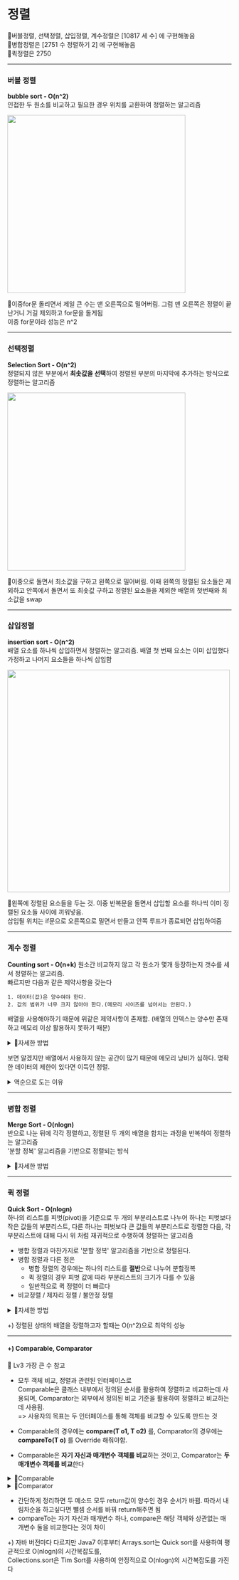 # 정렬

🍮버블정렬, 선택정렬, 삽입정렬, 계수정렬은 [10817 세 수] 에 구현해놓음  
🍮병합정렬은 [2751 수 정렬하기 2] 에 구현해놓음  
🍮퀵정렬은 2750 
  
---
  
### 버블 정렬  
**bubble sort -  O(n^2)**  
인접한 두 원소를 비교하고 필요한 경우 위치를 교환하여 정렬하는 알고리즘  
  
<img src="https://github.com/hanseul9/algorithm/assets/102939057/1874e70c-c6bd-44a3-966e-2b795cdf73df" width="400">  
  
🌟이중for문 돌리면서 제일 큰 수는 맨 오른쪽으로 밀어버림. 그럼 맨 오른쪽은 정렬이 끝난거니 거길 제외하고 for문을 돌게됨  
이중 for문이라 성능은 n^2  
  
---  
  
### 선택정렬  
**Selection Sort - O(n^2)**  
정렬되지 않은 부분에서 **최솟값을 선택**하여 정렬된 부분의 마지막에 추가하는 방식으로 정렬하는 알고리즘  
  
<img src="https://github.com/hanseul9/algorithm/assets/102939057/1f699772-7e51-41c6-a6fc-f8314179c641" width="400">  
  
🌟이중으로 돌면서 최소값을 구하고 왼쪽으로 밀어버림. 
이때 왼쪽의 정렬된 요소들은 제외하고 안쪽에서 돌면서 또 최솟값 구하고 정렬된 요소들을 제외한 배열의 첫번째와 최소값을 swap  
  
  
---  
  
### 삽입정렬  
**insertion sort - O(n^2)**  
배열 요소를 하나씩 삽입하면서 정렬하는 알고리즘. 배열 첫 번째 요소는 이미 삽입했다 가정하고 나머지 요소들을 하나씩 삽입함  
  
<img src="https://github.com/hanseul9/algorithm/assets/102939057/12781d15-f2e9-46c6-a696-e52d9a6eb184" width="500">  
  
🌟왼쪽에 정렬된 요소들을 두는 것. 이중 반복문을 돌면서 삽입할 요소를 하나씩 이미 정렬된 요소들 사이에 끼워넣음.  
삽입될 위치는 if문으로 오른쪽으로 밀면서 만들고 안쪽 루프가 종료되면 삽입하여줌  
  
  
---  
  
### 계수 정렬
**Counting sort - O(n+k)**
원소간 비교하지 않고 각 원소가 몇개 등장하는지 갯수를 세서 정렬하는 알고리즘.  
빠르지만 다음과 같은 제약사항을 갖는다  
```
1. 데이터(값)은 양수여야 한다.
2. 값의 범위가 너무 크지 않아야 한다.(메모리 사이즈를 넘어서는 안된다.)
```  
배열을 사용해야하기 때문에 위같은 제약사항이 존재함. (배열의 인덱스는 양수만 존재하고 메모리 이상 활용하지 못하기 때문)  
  
  
<details>
<summary>🔎자세한 방법</summary>
  
1. 원본 데이터를 저장한다.  
  
2. count 배열에 각 숫자가 몇 번 나왔는지 저장한다. 원본 배열의 요소를 count배열의 index에 대응하여 저장한다.
   
3. count 배열을 통해 sum배열을 만들어준다. sum 배열은 내 앞에 숫자가 몇 개 있느냐를 세어준다.
count 배열에 저장되어있는 배열 요소의 개수를 통해 판단하고 마찬가지로 index에 대응하여 앞에 몇 개의 숫자가 있는지 저장한다. 이때 “앞에 있는 수” 는 자기 자신도 포함한다.
여기서 결론적으로 sum 배열은 각각의 요소가 정렬된 배열의 어디에 위치해야하는지 표시하는 것과 같아진다.  
  
4. 마지막으로 정렬 배열에 정리해준다. 원본 배열의 마지막 인덱스부터 순회하여 원본 배열의 요소의 위치는 sum배열에 있으니 sum배열을 통해 정렬 배열에 넣어주고, 다음에 넣을 동일한 값의 요소를 위해 sum배열의 값을 -1 해준다.
   
</details>
  
  
보면 알겠지만 배열에서 사용하지 않는 공간이 많기 때문에 메모리 낭비가 심하다. 
명확한 데이터의 제한이 있다면 이득인 정렬.  

<details>
<summary>역순으로 도는 이유</summary>

  10817 세 수의 couting 구현 메소드를 보면 4번 단계에서 역순으로 도는데, couting sort의 stable한 특성을 깨지게 하지 않기 위해서이다.  

  예를 들어 [ 1, 3(a), 6, 5, 3(b) 2, 4 ] 라는 배열이 있다면 역순으로 돌아야 [ ..., 3(a), 3(b), ... ] 와 같이 순서대로 정렬되기 때문.  

  해당 배열의 sum 배열에서 sum[3] = 4 일 것이고 즉 "4번째" 에 삽입되고 sum[3]--; 가 이뤄져서 sum[3] = 3 이 되어 다음의 3은 "3번째"에 삽입될 것이다.  

  따라서 역순으로 돌아야 stable하게 정렬이 가능해진다.

</details>
  
  
  
---  
  
### 병합 정렬
**Merge Sort - O(nlogn)**  
반으로 나눈 뒤에 각각 정렬하고, 정렬된 두 개의 배열을 합치는 과정을 반복하여 정렬하는 알고리즘  
'분할 정복' 알고리즘을 기반으로 정렬되는 방식  
  
<details>
<summary>🔎자세한 방법</summary>
  
![image](https://github.com/hanseul9/algorithm/assets/102939057/25bfe661-df01-4f43-9c0e-cbb1d070aab9)

  
1. 주어진 리스트를 절반으로 분할하여 부분리스트로 나눈다. (Divide : 분할)
  
2. 해당 부분리스트의 길이가 1이 아니라면 1번 과정을 되풀이한다. (재귀 함수)
   
3. 인접한 부분리스트끼리 정렬하여 합친다. (Conqure : 정복)
  
  * 주의할 점은 각각의 부분 리스트는 정렬된 상태이다.
  * 합치는 과정에서 추가로 배열이 필요함 
</details>
  
  
  
---  
  
### 퀵 정렬
**Quick Sort - O(nlogn)**  
하나의 리스트를 피벗(pivot)을 기준으로 두 개의 부분리스트로 나누어 하나는 피벗보다 작은 값들의 부분리스트, 다른 하나는 피벗보다 큰 값들의 부분리스트로 정렬한 다음, 각 부분리스트에 대해 다시 위 처럼 재귀적으로 수행하여 정렬하는 알고리즘  
- 병합 정렬과 마찬가지로 '분할 정복' 알고리즘을 기반으로 정렬된다. 
-  병합 정렬과 다른 점은
	- 병합 정렬의 경우에는 하나의 리스트를 **절반**으로 나누어 분할정복
	- 퀵 정렬의 경우 피벗 값에 따라 부분리스트의 크기가 다를 수 있음 
	- 일반적으로 퀵 정렬이 더 빠르다 
- 비교정렬 / 제자리 정렬 / 불안정 정렬 
  
<details>
<summary>🔎자세한 방법</summary>

```  
1. 피벗을 하나 선택한다.
  
2. 피벗을 기준으로 양쪽에서 피벗보다 큰 값, 혹은 작은 값을 찾는다. 왼쪽에서부터는 피벗보다 큰 값을 찾고, 오른쪽에서부터는 피벗보다 작은 값을 찾는다.
   
3. 양 방향에서 찾은 두 원소를 교환한다.
  
4. 왼쪽에서 탐색하는 위치와 오른쪽에서 탐색하는 위치가 엇갈리지 않을 때 까지 2번으로 돌아가 위 과정을 반복한다.
  
5. 엇갈린 기점을 기준으로 두 개의 부분리스트로 나누어 1번으로 돌아가 해당 부분리스트의 길이가 1이 아닐 때 까지 1번 과정을 반복한다. (Divide : 분할)
  
6. 인접한 부분리스트끼리 합친다. (Conqure : 정복)
```  
  * 피벗을 선택하는 과정은 대표적으로 [현재 부분배열의 가장 왼쪽 원소가 피벗이 되는 방법, 중간 원소가 피벗이 되는 방법, 마지막 원소가 피벗이 되는 방법] 세 가지가 있다. 
  * 왼쪽 피벗 선택 방식이 가장 쉬우면서 기본적인 방법 
</details>
  
+) 정렬된 상태의 배열을 정렬하고자 할때는 O(n^2)으로 최악의 성능 
  
  
---  
  
  
#### +) Comparable, Comparator  
🍮 Lv3 가장 큰 수 참고  
  
- 모두 객체 비교, 정렬과 관련된 인터페이스로  
Comparable은 클래스 내부에서 정의된 순서를 활용하여 정렬하고 비교하는데 사용되며, Comparator는 외부에서 정의된 비교 기준을 활용하여 정렬하고 비교하는데 사용됨.  
=> 사용자의 목표는 두 인터페이스를 통해 객체를 비교할 수 있도록 만드는 것  

- Comparable의 경우에는 **compare(T o1, T o2)** 를, Comparator의 경우에는 **compareTo(T o)** 를 Override 해줘야함.
- Comparable은 **자기 자신과 매개변수 객체를 비교**하는 것이고, Comparator는 **두 매개변수 객체를 비교**한다

<details>
<summary>🔎Comparable</summary>
  
```  
public class ClassName implements Comparable<Type> { 
 
/*
  ...
  code
  ...
 */
 
	// 필수 구현 부분
	@Override
	public int compareTo(Type o) {
	     /*
		 비교 구현
	      */
	}
}
```
- 가령 우선순위 큐에 사용자 정의 클래스를 넣는다면 위와 같이 클래스간의 비교가 가능하게 구현해줘야함 (백준 1197 참고)
  
  ex)  
```
	class Student implements Comparable<Student> {
	 
		int age;		// 나이
		int classNumber;	// 학급
		
		Student(int age, int classNumber) {
			this.age = age;
			this.classNumber = classNumber;
		}
		
		@Override
		public int compareTo(Student o) { // 비교 구현
	    
			// 자기자신의 age가 o의 age보다 크다면 양수
			if(this.age > o.age) {
				return 1;
			}
			// 자기 자신의 age와 o의 age가 같다면 0
			else if(this.age == o.age) {
				return 0;
			}
			// 자기 자신의 age가 o의 age보다 작다면 음수
			else {
				return -1;
			}
		}
	}
```
- 자신을 기준으로 삼아 대소관계를 파악하여 return 해주도록 구현  
- 자기 자신을 기준으로 상대방과의 차이값 비교하여 반환하므로 **return this.age - o.age** 이런 식으로도 가능  
  단 이 경우에는 overflow에 주의 


- Wrapper 클래스 객체에 사용하는 경우
```
	기준값.compareTo(비교값); 
```
  문자열 비교와 숫자 비교 두 가지 방식이 있음  
  	- **숫자 비교**의 경우 기준이 비교대상보다 크면 양수, 작으면 음수, 동일하면 0을 나타낸다.  
	- **문자열 비교**의 경우 두 가지로 나뉜다  
 		- 1) 기준값의 앞자리부터 일치하는 문자열이 포함된 경우 (기준 문자열 길이-비교대상 문자열 길이)를 리턴  
     		- 2) 비교대상과 전혀 다른 문자열인 경우 첫 char간의 아스키코드 차이값을 리턴  
---
</details>
  
  
<details>
<summary>🔎Comparator</summary>

```
	import java.util.Comparator;	// import 필요
	public class ClassName implements Comparator<Type> { 
	 
	/*
	  ...
	  code
	  ...
	 */
	 
		// 필수 구현 부분
		@Override
		public int compare(Type o1, Type o2) {
			/*
			 비교 구현
			 */
		}
	}
```
- 매커니즘 자체는 compareTo와 비슷. 자기 자신과 비교가 되느냐 안 되느냐의 차이
  
ex)
```
	import java.util.Comparator;	// import 필요
	class Student implements Comparator<Student> {
	 
		int age;			// 나이
		int classNumber;	// 학급
		
		Student(int age, int classNumber) {
			this.age = age;
			this.classNumber = classNumber;
		}
		
		@Override
		public int compare(Student o1, Student o2) {
	    
			// o1의 학급이 o2의 학급보다 크다면 양수
			if(o1.classNumber > o2.classNumber) {
				return 1;
			}
			// o1의 학급이 o2의 학급과 같다면 0
			else if(o1.classNumber == o2.classNumber) {
				return 0;
			}
			// o1의 학급이 o2의 학급보다 작다면 음수
			else {
				return -1;
			}
		}
	}
```
- o1과 o2를 비교함에 있어 자기 자신은 두 객체 비교에 영향이 없다
- compareTo에서 했던것과 마찬가지로 **return o1.classNumber - o2.classNumber;** 로 간략하게 할 수 있음
- 마찬가지로 overflow 주의
---
</details>

* 간단하게 정리하면 두 메소드 모두 return값이 양수인 경우 순서가 바뀜. 따라서 내림차순을 하고싶다면 뺄셈 순서를 바꿔 return해주면 됨
* compareTo는 자기 자신과 매개변수 하나, compare은 해당 객체와 상관없는 매개변수 둘을 비교한다는 것이 차이
  
  
+) 자바 버전마다 다르지만 Java7 이후부터 Arrays.sort는 Quick sort를 사용하여 평균적으로 O(nlogn)의 시간복잡도를,  
  Collections.sort은 Tim Sort를 사용하여 안정적으로 O(nlogn)의 시간복잡도를 가진다
